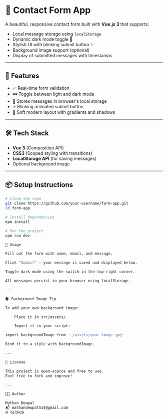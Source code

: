 # 💌 Contact Form App

A beautiful, responsive contact form built with **Vue.js 3** that supports:

- Local message storage using `localStorage`
- Dynamic dark mode toggle 🌙
- Stylish UI with blinking submit button ✨
- Background image support (optional)
- Display of submitted messages with timestamps

---

## 🚀 Features

- ✅ Real-time form validation
- 🕶️ Toggle between light and dark mode
- 📂 Stores messages in browser's local storage
- 🔥 Blinking animated submit button
- 🎨 Soft modern layout with gradients and shadows

---

## 🛠️ Tech Stack

- **Vue 3** (Composition API)
- **CSS3** (Scoped styling with transitions)
- **LocalStorage API** (for saving messages)
- Optional background image

---

## 📦 Setup Instructions

```bash
# Clone the repo
git clone https://github.com/your-username/form-app.git
cd form-app

# Install dependencies
npm install

# Run the project
npm run dev

📝 Usage

Fill out the form with name, email, and message.

Click "Submit" — your message is saved and displayed below.

Toggle dark mode using the switch in the top-right corner.

All messages persist in your browser using localStorage.

---

🌒 Background Image Tip

To add your own background image:

    Place it in src/assets/.

    Import it in your script:

import backgroundImage from './assets/your-image.jpg'

Bind it to a style with backgroundImage.

---

📄 License

This project is open-source and free to use.
Feel free to fork and improve!

---

👨‍💻 Author

Mathan Dewpal
📬 mathandewpal514@gmail.com
🌐 GitHub